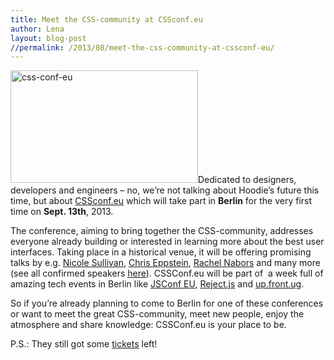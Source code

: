 ```yaml
---
title: Meet the CSS-community at CSSconf.eu
author: Lena
layout: blog-post
//permalink: /2013/08/meet-the-css-community-at-cssconf-eu/
---
```

<img class="wp-image-372 alignleft" alt="css-conf-eu" src="http://blog.hood.ie/wp-content/uploads/2013/08/css-conf-eu.png" width="300" height="180" />Dedicated to designers, developers and engineers &#8211; no, we&#8217;re not talking about Hoodie&#8217;s future this time, but about <a href="http://2013.cssconf.eu/" target="_blank">CSSconf.eu</a> which will take part in **Berlin** for the very first time on **Sept. 13th**, 2013.

The conference, aiming to bring together the CSS-community, addresses everyone already building or interested in learning more about the best user interfaces. Taking place in a historical venue, it will be offering promising talks by e.g. <a href="https://twitter.com/stubbornella" target="_blank">Nicole Sullivan</a>, <a href="http://twitter.com/chriseppstein" target="_blank">Chris Eppstein</a>, <a href="http://twitter.com/rachelnabors" target="_blank">Rachel Nabors</a> and many more (see all confirmed speakers <a href="http://2013.cssconf.eu/speakers/" target="_blank">here</a>). CSSConf.eu will be part of  a week full of amazing tech events in Berlin like <a href="http://2013.jsconf.eu/" target="_blank">JSConf EU</a>, <a href="http://rejectjs.org/" target="_blank">Reject.js</a> and <a href="http://up.front.ug/" target="_blank">up.front.ug</a>.

So if you&#8217;re already planning to come to Berlin for one of these conferences or want to meet the great CSS-community, meet new people, enjoy the atmosphere and share knowledge: CSSConf.eu is your place to be.

P.S.: They still got some <a href="https://tito.io/cssconfeu/cssconf-eu" target="_blank">tickets</a> left!
